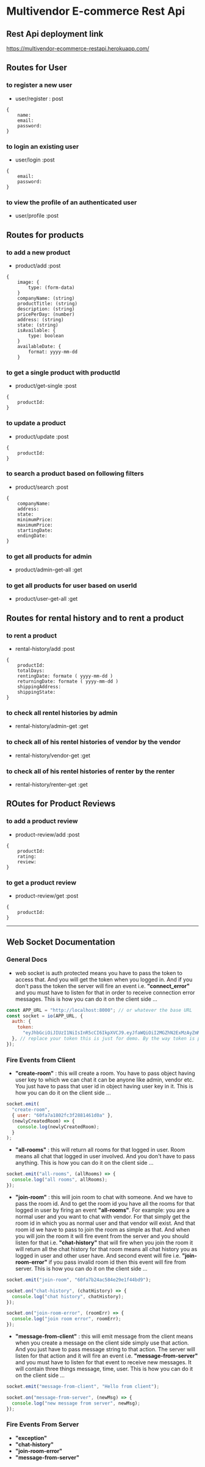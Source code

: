 # Multivendor E-commerce Rest Api

## Rest Api deployment link

https://multivendor-ecommerce-restapi.herokuapp.com/

## Routes for User

### to register a new user

- user/register : post

```
{
    name:
    email:
    password:
}
```

### to login an existing user

- user/login :post

```
{
    email:
    password:
}
```

### to view the profile of an authenticated user

- user/profile :post

## Routes for products

### to add a new product

- product/add :post

```
{
    image: {
        type: (form-data)
    }
    companyName: (string)
    productTitle: (string)
    description: (string)
    pricePerDay: (number)
    address: (string)
    state: (string)
    isAvailable: {
        type: boolean
    }
    availableDate: {
        format: yyyy-mm-dd
    }
```

### to get a single product with productId

- product/get-single :post

```
{
    productId:
}
```

### to update a product

- product/update :post

```
{
    productId:
}
```

### to search a product based on following filters

- product/search :post

```
{
    companyName:
    address:
    state:
    minimumPrice:
    maximumPrice:
    startingDate:
    endingDate:
}
```

### to get all products for admin

- product/admin-get-all :get

### to get all products for user based on userId

- product/user-get-all :get

## Routes for rental history and to rent a product

### to rent a product

- rental-history/add :post

```
{
    productId:
    totalDays:
    rentingDate: formate ( yyyy-mm-dd )
    returningDate: formate ( yyyy-mm-dd )
    shippingAddress:
    shippingState:
}
```

### to check all rentel histories by admin

- rental-history/admin-get :get

### to check all of his rentel histories of vendor by the vendor

- rental-history/vendor-get :get

### to check all of his rentel histories of renter by the renter

- rental-history/renter-get :get

## ROutes for Product Reviews

### to add a product review

- product-review/add :post

```
{
    productId:
    rating:
    review:
}
```

### to get a product review

- product-review/get :post

```
{
    productId:
}
```

---

## Web Socket Documentation

### General Docs

- web socket is auth protected means you have to pass the token to access that. And you will get the token when you logged in. And if you don't pass the token the server will fire an event i.e. **"connect_error"** and you must have to listen for that in order to receive connection error messages. This is how you can do it on the client side ...

```js
const APP_URL = "http://localhost:8000"; // or whatever the base URL
const socket = io(APP_URL, {
  auth: {
    token:
      "eyJhbGciOiJIUzI1NiIsInR5cCI6IkpXVCJ9.eyJfaWQiOiI2MGZhN2ExMzAyZmMzZjI4ODE0NjFkMDciLCJuYW1lIjoiVXNlcjEiLCJlbWFpbCI6InVzZXIxQGdtYWlsLmNvbSIsImlzQWRtaW4iOmZhbHNlLCJpYXQiOjE2MjcwMjc5OTd9.qbMPkLkt7kGB7AqNiZkWOozr2NWyWhaSEp5VNZTubBI",
  }, // replace your token this is just for demo. By the way token is passed dynamically most probably you store token in localstorage or some other in memory db just replace this hard coded string with that token ...
});
```

### Fire Events from Client

- **"create-room"** : this will create a room. You have to pass object having user key to which we can chat it can be anyone like admin, vendor etc. You just have to pass that user id in object having user key in it. This is how you can do it on the client side ...

```js
socket.emit(
  "create-room",
  { user: "60fa7a1802fc3f2881461d0a" },
  (newlyCreatedRoom) => {
    console.log(newlyCreatedRoom);
  }
);
```

- **"all-rooms"** : this will return all rooms for that logged in user. Room means all chat that logged in user involved. And you don't have to pass anything. This is how you can do it on the client side ...

```js
socket.emit("all-rooms", (allRooms) => {
  console.log("all rooms", allRooms);
});
```

- **"join-room"** : this will join room to chat with someone. And we have to pass the room id. And to get the room id you have all the rooms for that logged in user by firing an event **"all-rooms"**. For example: you are a normal user and you want to chat with vendor. For that simply get the room id in which you as normal user and that vendor will exist. And that room id we have to pass to join the room as simple as that. And when you will join the room it will fire event from the server and you should listen for that i.e. **"chat-history"** that will fire when you join the room it will return all the chat history for that room means all chat history you as logged in user and other user have. And second event will fire i.e. **"join-room-error"** if you pass invalid room id then this event will fire from server. This is how you can do it on the client side ...

```js
socket.emit("join-room", "60fa7b24ac584e29e1f44bd9");

socket.on("chat-history", (chatHistory) => {
  console.log("chat history", chatHistory);
});

socket.on("join-room-error", (roomErr) => {
  console.log("join room error", roomErr);
});
```

- **"message-from-client"** : this will emit message from the client means when you create a message on the client side simply use that action. And you just have to pass message string to that action. The server will listen for that action and it will fire an event i.e. **"message-from-server"** and you must have to listen for that event to receive new messages. It will contain three things message, time, user. This is how you can do it on the client side ...

```js
socket.emit("message-from-client", "Hello from client");

socket.on("message-from-server", (newMsg) => {
  console.log("new message from server", newMsg);
});
```

### Fire Events From Server

- **"exception"**
- **"chat-history"**
- **"join-room-error"**
- **"message-from-server"**
